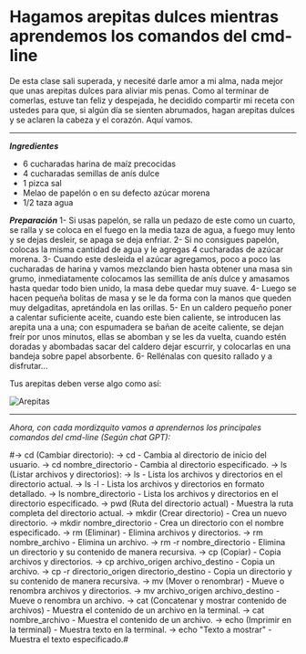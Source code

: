 # Hagamos arepitas dulces mientras aprendemos los comandos del cmd- line

De esta clase sali superada, y necesité darle amor a mi alma, nada mejor que unas arepitas dulces para aliviar mis penas. 
Como al terminar de comerlas, estuve tan feliz y despejada, he decidido compartir mi receta con ustedes para que, si algún día se sienten abrumados, hagan arepitas dulces y se
aclaren la cabeza y el corazón. Aquí vamos.

*******************************************************************************************************************************************************

***Ingredientes***
- 6 cucharadas harina de maíz precocidas
- 4 cucharadas semillas de anís dulce
- 1 pizca sal
- Melao de papelón o en su defecto azúcar morena
- 1/2 taza agua

***Preparación***
1- Si usas papelón, se ralla un pedazo de este como un cuarto, se ralla y se coloca en el fuego en la media taza de agua, a fuego muy lento y se dejas desleir, se apaga se deja enfriar.
2- Si no consigues papelón, colocas la misma cantidad de agua y le agregas 4 cucharadas de azúcar morena.
3- Cuando este desleida el azúcar agregamos, poco a poco las cucharadas de harina y vamos mezclando bien hasta obtener una masa sin grumo, inmediatamente colocamos las semillita de anís dulce y amasamos hasta quedar todo bien unido, la masa debe quedar muy suave.
4- Luego se hacen pequeña bolitas de masa y se le da forma con la manos que queden muy delgaditas, apretándola en las orillas.
5- En un caldero pequeño poner a calentar suficiente aceite, cuando este bien caliente, se introducen las arepita una a una; con espumadera se bañan de aceite caliente, se dejan freír por unos minutos, ellas se abomban y se les da vuelta, cuando estén doradas y abombadas sacar del caldero dejar escurrir, y colocarlas en una bandeja sobre papel absorbente.
6- Rellénalas con quesito rallado y a disfrutar... 

Tus arepitas deben verse algo como así:

![Arepitas](https://github.com/majoperdomo/CommandLine/assets/141275874/d7bcb3c7-d903-4ef9-9332-d7baca5acf20)

*******************************************************************************************************************************************************

*Ahora, con cada mordizquito vamos a aprendernos los principales comandos del cmd-line (Según chat GPT):*

#-> cd (Cambiar directorio):
-> cd - Cambia al directorio de inicio del usuario.
-> cd nombre_directorio - Cambia al directorio especificado.
-> ls (Listar archivos y directorios):
-> ls - Lista los archivos y directorios en el directorio actual.
-> ls -l - Lista los archivos y directorios en formato detallado.
-> ls nombre_directorio - Lista los archivos y directorios en el directorio especificado.
-> pwd (Ruta del directorio actual) - Muestra la ruta completa del directorio actual.
-> mkdir (Crear directorio) - Crea un nuevo directorio.
-> mkdir nombre_directorio - Crea un directorio con el nombre especificado.
-> rm (Eliminar) - Elimina archivos y directorios.
-> rm nombre_archivo - Elimina un archivo.
-> rm -r nombre_directorio - Elimina un directorio y su contenido de manera recursiva.
-> cp (Copiar) - Copia archivos y directorios.
-> cp archivo_origen archivo_destino - Copia un archivo.
-> cp -r directorio_origen directorio_destino - Copia un directorio y su contenido de manera recursiva.
-> mv (Mover o renombrar) - Mueve o renombra archivos y directorios.
-> mv archivo_origen archivo_destino - Mueve o renombra un archivo.
-> cat (Concatenar y mostrar contenido de archivos) - Muestra el contenido de un archivo en la terminal.
-> cat nombre_archivo - Muestra el contenido de un archivo.
-> echo (Imprimir en la terminal) - Muestra texto en la terminal.
-> echo "Texto a mostrar" - Muestra el texto especificado.#






